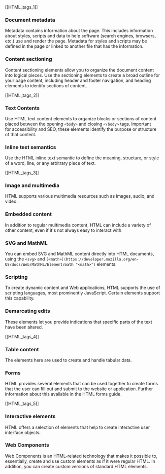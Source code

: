 
[[HTML_tags_1]]
### Document metadata
Metadata contains information about the page. This includes information about styles, scripts and data to help software (search engines, browsers, etc.) use and render the page. Metadata for styles and scripts may be defined in the page or linked to another file that has the information.

### Content sectioning
Content sectioning elements allow you to organize the document content into logical pieces. Use the sectioning elements to create a broad outline for your page content, including header and footer navigation, and heading elements to identify sections of content.


[[HTML_tags_2]]
### Text Contents
Use HTML text content elements to organize blocks or sections of content placed between the opening `<body>` and closing `</body>` tags. Important for accessibility and SEO, these elements identify the purpose or structure of that content.

### Inline text semantics
Use the HTML inline text semantic to define the meaning, structure, or style of a word, line, or any arbitrary piece of text.


[[HTML_tags_3]]
### Image and multimedia
HTML supports various multimedia resources such as images, audio, and video.

### Embedded content
In addition to regular multimedia content, HTML can include a variety of other content, even if it's not always easy to interact with.

### SVG and MathML
You can embed SVG and MathML content directly into HTML documents, using the `<svg>` and `[<math>](https://developer.mozilla.org/en-US/docs/Web/MathML/Element/math "<math>")` elements.

### Scripting
To create dynamic content and Web applications, HTML supports the use of scripting languages, most prominently JavaScript. Certain elements support this capability.

### Demarcating edits
These elements let you provide indications that specific parts of the text have been altered.


[[HTML_tags_4]]
### Table content
The elements here are used to create and handle tabular data.

### Forms
HTML provides several elements that can be used together to create forms that the user can fill out and submit to the website or application. Further information about this available in the HTML forms guide.


[[HTML_tags_5]]
### Interactive elements
HTML offers a selection of elements that help to create interactive user interface objects.

### Web Components
Web Components is an HTML-related technology that makes it possible to, essentially, create and use custom elements as if it were regular HTML. In addition, you can create custom versions of standard HTML elements.